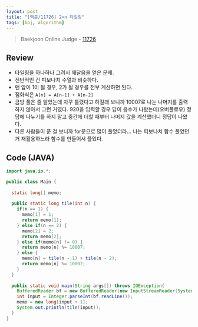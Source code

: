 ```yaml
---
layout: post
title: "[백준/11726] 2×n 타일링"
tags: [boj, algorithm]
---
```

> Baekjoon Online Judge - [11726](https://www.acmicpc.net/problem/11726)

## Review
* 타일링을 하나하나 그려서 깨달음을 얻은 문제.
* 전반적인 건 피보나치 수열과 비슷하다.
* 맨 앞이 1이 될 경우, 2가 될 경우를 전부 계산하면 된다.
* 점화식은 `A[n] = A[n-1] + A[n-2]`
* 금방 풀은 줄 알았는데 자꾸 틀렸다고 하길래 보니까 10007로 나눈 나머지를 출력하지 않아서 그런 거였다. 920을 입력할 경우 답이 음수가 나왔는데(오버플로우) 정답에 나누기를 하지 말고 중간에 더할 때부터 나머지 값을 계산했더니 정답이 나왔다.
* 다른 사람들이 푼 걸 보니까 for문으로 많이 풀었더라... 나는 피보나치 함수 풀었던 거 재활용하느라 함수를 만들어서 풀었다.

## Code (JAVA)
```java
import java.io.*;

public class Main {
  
  static long[] memo;
  
  public static long tile(int n) {
    if(n == 1) {
      memo[1] = 1;
      return memo[1];
    } else if(n == 2) {
      memo[2] = 2;
      return memo[2];
    } else if(memo[n] != 0) {
      return memo[n] %= 10007;
    } else {
      memo[n] = tile(n - 1) + tile(n - 2);
      return memo[n] %= 10007;
    }
  }
  
  public static void main(String args[]) throws IOException{
    BufferedReader bf = new BufferedReader(new InputStreamReader(System.in));
    int input = Integer.parseInt(bf.readLine());
    memo = new long[input + 1];
    System.out.println(tile(input));
  }
}
```